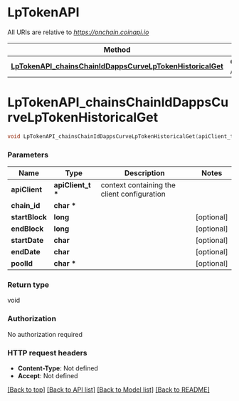 # LpTokenAPI

All URIs are relative to *https://onchain.coinapi.io*

Method | HTTP request | Description
------------- | ------------- | -------------
[**LpTokenAPI_chainsChainIdDappsCurveLpTokenHistoricalGet**](LpTokenAPI.md#LpTokenAPI_chainsChainIdDappsCurveLpTokenHistoricalGet) | **GET** /chains/{chain_id}/dapps/curve/lpToken/historical | 


# **LpTokenAPI_chainsChainIdDappsCurveLpTokenHistoricalGet**
```c
void LpTokenAPI_chainsChainIdDappsCurveLpTokenHistoricalGet(apiClient_t *apiClient, char * chain_id, long startBlock, long endBlock, char startDate, char endDate, char * poolId);
```

### Parameters
Name | Type | Description  | Notes
------------- | ------------- | ------------- | -------------
**apiClient** | **apiClient_t \*** | context containing the client configuration |
**chain_id** | **char \*** |  | 
**startBlock** | **long** |  | [optional] 
**endBlock** | **long** |  | [optional] 
**startDate** | **char** |  | [optional] 
**endDate** | **char** |  | [optional] 
**poolId** | **char \*** |  | [optional] 

### Return type

void

### Authorization

No authorization required

### HTTP request headers

 - **Content-Type**: Not defined
 - **Accept**: Not defined

[[Back to top]](#) [[Back to API list]](../README.md#documentation-for-api-endpoints) [[Back to Model list]](../README.md#documentation-for-models) [[Back to README]](../README.md)

